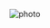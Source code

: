 
![photo](https://user-images.githubusercontent.com/107209053/195576709-a3841cdf-87eb-4953-a425-5b17b0ea4652.png)
